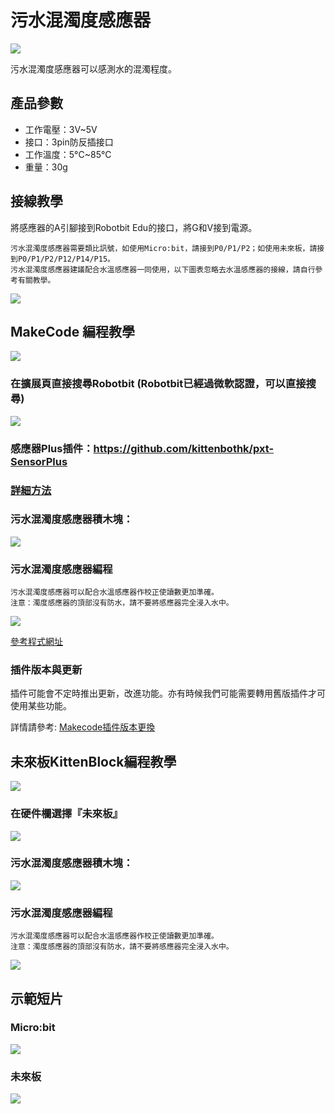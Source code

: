 # 污水混濁度感應器

![](./images/turbidity3.jpeg)

污水混濁度感應器可以感測水的混濁程度。

## 產品參數

- 工作電壓：3V~5V
- 接口：3pin防反插接口
- 工作溫度：5°C~85°C
- 重量：30g

## 接線教學

將感應器的A引腳接到Robotbit Edu的接口，將G和V接到電源。
    
    污水混濁度感應器需要類比訊號，如使用Micro:bit，請接到P0/P1/P2；如使用未來板，請接到P0/P1/P2/P12/P14/P15。
    污水混濁度感應器建議配合水溫感應器一同使用，以下圖表忽略去水溫感應器的接線，請自行參考有關教學。

![](./images/turbidity_wire.png)

## MakeCode 編程教學

![](./PWmodules/images/mcbanner.png)

### 在擴展頁直接搜尋Robotbit (Robotbit已經過微軟認證，可以直接搜尋)

![](./images/robotbit_search.gif)

### 感應器Plus插件：https://github.com/kittenbothk/pxt-SensorPlus

### [詳細方法](../Makecode/powerBrickMC)

### 污水混濁度感應器積木塊：

![](./images/turbidity2.png)

### 污水混濁度感應器編程

    污水混濁度感應器可以配合水溫感應器作校正使讀數更加準確。
    注意：濁度感應器的頂部沒有防水，請不要將感應器完全浸入水中。

![](./images/turbidity_code.png)

[參考程式網址](https://makecode.microbit.org/_WjmH6zahVTUe)

### 插件版本與更新

插件可能會不定時推出更新，改進功能。亦有時候我們可能需要轉用舊版插件才可使用某些功能。

詳情請參考: [Makecode插件版本更換](../Makecode/makecode_extensionUpdate)

## 未來板KittenBlock編程教學

![](./PWmodules/images/kbbanner.png)

### 在硬件欄選擇『未來板』

![](./images/turbidity_kb1.png)

### 污水混濁度感應器積木塊：

![](./images/turbidity_kb2.png)

### 污水混濁度感應器編程

    污水混濁度感應器可以配合水溫感應器作校正使讀數更加準確。
    注意：濁度感應器的頂部沒有防水，請不要將感應器完全浸入水中。

![](./images/turbidity_kb3.png)

## 示範短片

### Micro:bit

[![](./images/turbidity6.png)](https://youtu.be/4ePV6fmwoAA?t=77)

### 未來板

[![](./images/turbidity5.png)](https://youtu.be/4ePV6fmwoAA?t=7)

